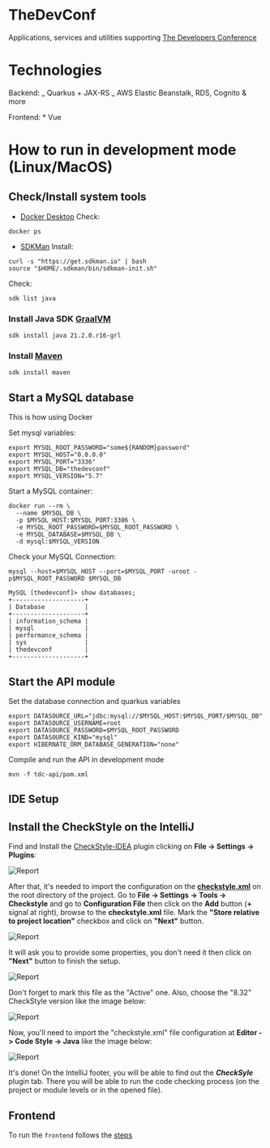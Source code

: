 # TheDevConf

Applications, services and utilities supporting [The Developers Conference](https://thedevconf.com)

# Technologies

Backend:
_ Quarkus + JAX-RS
_ AWS Elastic Beanstalk, RDS, Cognito & more

Frontend: \* Vue

# How to run in development mode (Linux/MacOS)

## Check/Install system tools

- [Docker Desktop](https://docs.docker.com/get-docker/)
  Check:

```shell
docker ps
```

- [SDKMan](https://sdkman.io/)
  Install:

```shell
curl -s "https://get.sdkman.io" | bash
source "$HOME/.sdkman/bin/sdkman-init.sh"
```

Check:

```shell
sdk list java
```

### Install Java SDK [GraalVM](https://www.graalvm.org/)

```shell
sdk install java 21.2.0.r16-grl
```

### Install [Maven](https://sdkman.io/sdks#maven)

```shell
sdk install maven
```

## Start a MySQL database

This is how using Docker

Set mysql variables:

```shell
export MYSQL_ROOT_PASSWORD="some${RANDOM}password"
export MYSQL_HOST="0.0.0.0"
export MYSQL_PORT="3336"
export MYSQL_DB="thedevconf"
export MYSQL_VERSION="5.7"

```

Start a MySQL container:

```shell
docker run --rm \
  --name $MYSQL_DB \
  -p $MYSQL_HOST:$MYSQL_PORT:3306 \
  -e MYSQL_ROOT_PASSWORD=$MYSQL_ROOT_PASSWORD \
  -e MYSQL_DATABASE=$MYSQL_DB \
  -d mysql:$MYSQL_VERSION
```

Check your MySQL Connection:

```shell
mysql --host=$MYSQL_HOST --port=$MYSQL_PORT -uroot -p$MYSQL_ROOT_PASSWORD $MYSQL_DB
```

```
MySQL [thedevconf]> show databases;
+--------------------+
| Database           |
+--------------------+
| information_schema |
| mysql              |
| performance_schema |
| sys                |
| thedevconf         |
+--------------------+
```

## Start the API module

Set the database connection and quarkus variables

```shell
export DATASOURCE_URL="jdbc:mysql://$MYSQL_HOST:$MYSQL_PORT/$MYSQL_DB"
export DATASOURCE_USERNAME=root
export DATASOURCE_PASSWORD=$MYSQL_ROOT_PASSWORD
export DATASOURCE_KIND="mysql"
export HIBERNATE_ORM_DATABASE_GENERATION="none"
```

Compile and run the API in development mode

```shell
mvn -f tdc-api/pom.xml
```

## IDE Setup

## Install the CheckStyle on the IntelliJ

Find and Install the [CheckStyle-IDEA](https://plugins.jetbrains.com/plugin/1065-checkstyle-idea) plugin clicking on **File -> Settings -> Plugins**:

![Report](imgs/checkstyle-idea-plugin-intellij.png)

After that, it's needed to import the configuration on the [**checkstyle.xml**](<(checkstyle.xml)>) on the root directory of the project. Go to **File -> Settings -> Tools -> Checkstyle** and go to **Configuration File** then click on the **Add** button (**+** signal at right), browse to the **checkstyle.xml** file. Mark the **"Store relative to project location"** checkbox and click on **"Next"** button.

![Report](imgs/checkstyle-idea-plugin-settings-01.png)

It will ask you to provide some properties, you don't need it then click on **"Next"** button to finish the setup.

![Report](imgs/checkstyle-idea-plugin-settings-02.png)

Don't forget to mark this file as the "Active" one. Also, choose the "8.32" CheckStyle version like the image below:

![Report](imgs/checkstyle-idea-plugin-settings-03.png)

Now, you'll need to import the "checkstyle.xml" file configuration at **Editor -> Code Style -> Java** like the image below:

![Report](imgs/checkstyle-idea-plugin-settings-04.png)

It's done! On the IntelliJ footer, you will be able to find out the **_CheckSyle_** plugin tab. There you will be able to run the code checking process (on the project or module levels or in the opened file).

## Frontend

To run the `frontend` follows the [steps](https://github.com/CaravanaCloud/thedevconf/tree/main/frontend)
